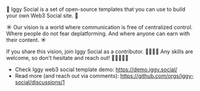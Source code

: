 🌱 Iggy Social is a set of open-source templates that you can use to build your own Web3 Social site. 🌱

☀️ Our vision is a world where communication is free of centralized control. Where people do not fear deplatforming. And where anyone can earn with their content. ☀️

If you share this vision, join Iggy Social as a contributor. 🙋‍♂️🙋‍♀️ Any skills are welcome, so don't hesitate and reach out! 👩‍💻👨🏻‍💻

- Check Iggy web3 social template demo: https://demo.iggy.social/ 
- Read more (and reach out via comments): https://github.com/orgs/iggy-social/discussions/1
